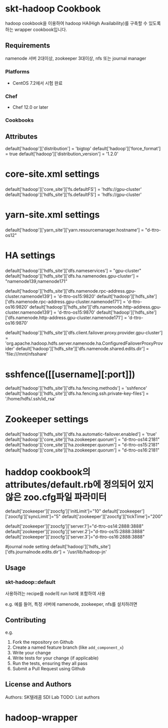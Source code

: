 # skt-hadoop Cookbook

hadoop cookbook을 이용하여 hadoop HA(High Availability)를 구축할 수 있도록 하는 wrapper cookbook입니다.


## Requirements

namenode 서버 2대이상, zookeeper 3대이상, nfs 또는 journal manager


### Platforms

- CentOS 7.2에서 시험 완료

### Chef

- Chef 12.0 or later

### Cookbooks



## Attributes

default['hadoop']['distribution'] = 'bigtop'
default['hadoop']['force_format'] = true
default['hadoop']['distribution_version'] = '1.2.0'

# core-site.xml settings
###
default['hadoop']['core_site']['fs.defaultFS'] = 'hdfs://gpu-cluster'
default['hadoop']['hdfs_site']['fs.defaultFS'] = 'hdfs://gpu-cluster'

###
# yarn-site.xml settings
###
default['hadoop']['yarn_site']['yarn.resourcemanager.hostname'] = "d-ttro-os12"

###
# HA settings
###
default['hadoop']['hdfs_site']['dfs.nameservices'] = "gpu-cluster"
default['hadoop']['hdfs_site']['dfs.ha.namenodes.gpu-cluster'] = "namenode139,namenode171"


default['hadoop']['hdfs_site']['dfs.namenode.rpc-address.gpu-cluster.namenode139'] = 'd-ttro-os15:9820'
default['hadoop']['hdfs_site']['dfs.namenode.rpc-address.gpu-cluster.namenode171'] = 'd-ttro-os16:9820'
default['hadoop']['hdfs_site']['dfs.namenode.http-address.gpu-cluster.namenode139'] = 'd-ttro-os15:9870'
default['hadoop']['hdfs_site']['dfs.namenode.http-address.gpu-cluster.namenode171'] = 'd-ttro-os16:9870'



default['hadoop']['hdfs_site']['dfs.client.failover.proxy.provider.gpu-cluster'] = 'org.apache.hadoop.hdfs.server.namenode.ha.ConfiguredFailoverProxyProvider'
default['hadoop']['hdfs_site']['dfs.namenode.shared.edits.dir'] = 'file:///mnt/nfsshare'
# sshfence([[username][:port]])
default['hadoop']['hdfs_site']['dfs.ha.fencing.methods'] = 'sshfence'
default['hadoop']['hdfs_site']['dfs.ha.fencing.ssh.private-key-files'] = '/home/hdfs/.ssh/id_rsa'

###
# Zookeeper settings
###
default['hadoop']['hdfs_site']['dfs.ha.automatic-failover.enabled'] = 'true'
default['hadoop']['core_site']['ha.zookeeper.quorum'] = "d-ttro-os14:2181"
default['hadoop']['core_site']['ha.zookeeper.quorum'] = "d-ttro-os15:2181"
default['hadoop']['core_site']['ha.zookeeper.quorum'] = "d-ttro-os16:2181"

#
# haddop cookbook의 attributes/default.rb에 정의되어 있지 않은 zoo.cfg파일 파라미터
default['zookeeper']['zoocfg']['initLimit']="10"
default['zookeeper']['zoocfg']['syncLimit']="5"
default['zookeeper']['zoocfg']['tickTime']="200"

default['zookeeper']['zoocfg']['server.1']="d-ttro-os14:2888:3888"
default['zookeeper']['zoocfg']['server.2']="d-ttro-os15:2888:3888"
default['zookeeper']['zoocfg']['server.3']="d-ttro-os16:2888:3888"

#journal node setting
default['hadoop']['hdfs_site']['dfs.journalnode.edits.dir'] = '/usr/lib/hadoop-jn'

## Usage

### skt-hadoop::default

사용하려는 recipe를 node의 run list에 포함하여 사용

e.g.
예를 들어, 특정 서버에 namenode, zookeeper, nfs를 설치하려면



## Contributing


e.g.
1. Fork the repository on Github
2. Create a named feature branch (like `add_component_x`)
3. Write your change
4. Write tests for your change (if applicable)
5. Run the tests, ensuring they all pass
6. Submit a Pull Request using Github

## License and Authors

Authors: SK텔레콤 SDI Lab TODO: List authors

# hadoop-wrapper
